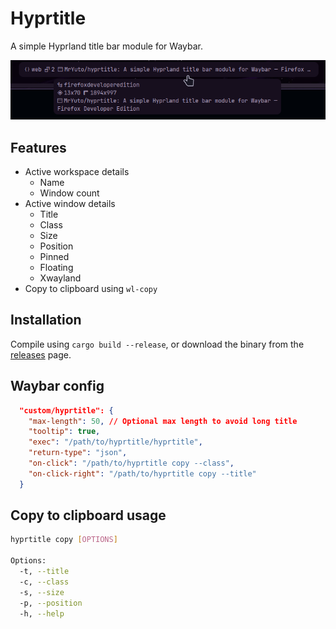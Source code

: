 # Hyprtitle

A simple Hyprland title bar module for Waybar.

![hyprtitle](./assets/hyprtitle_01.png)

## Features

- Active workspace details
  - Name
  - Window count
- Active window details
  - Title
  - Class
  - Size
  - Position
  - Pinned
  - Floating
  - Xwayland
- Copy to clipboard using `wl-copy`

## Installation

Compile using `cargo build --release`, or download the binary from the [releases](https://github.com/MrYuto/hyprtitle/releases/latest) page.

## Waybar config

```json
  "custom/hyprtitle": {
    "max-length": 50, // Optional max length to avoid long title
    "tooltip": true,
    "exec": "/path/to/hyprtitle/hyprtitle",
    "return-type": "json",
    "on-click": "/path/to/hyprtitle copy --class",
    "on-click-right": "/path/to/hyprtitle copy --title"
  }
```

## Copy to clipboard usage

```sh
hyprtitle copy [OPTIONS]

Options:
  -t, --title
  -c, --class
  -s, --size
  -p, --position
  -h, --help
```
